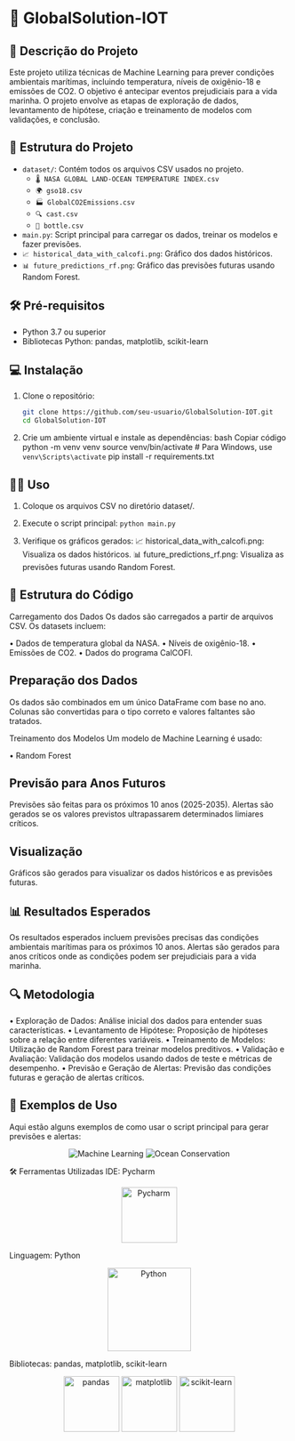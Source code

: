 # 🌊 GlobalSolution-IOT

## 📜 Descrição do Projeto

Este projeto utiliza técnicas de Machine Learning para prever condições ambientais marítimas, incluindo temperatura, níveis de oxigênio-18 e emissões de CO2. O objetivo é antecipar eventos prejudiciais para a vida marinha. O projeto envolve as etapas de exploração de dados, levantamento de hipótese, criação e treinamento de modelos com validações, e conclusão.

## 📂 Estrutura do Projeto

- `dataset/`: Contém todos os arquivos CSV usados no projeto.
  - `🌡️ NASA GLOBAL LAND-OCEAN TEMPERATURE INDEX.csv`
  - `🌍 gso18.csv`
  - `🏭 GlobalCO2Emissions.csv`
  - `🔍 cast.csv`
  - `🧪 bottle.csv`
- `main.py`: Script principal para carregar os dados, treinar os modelos e fazer previsões.
- `📈 historical_data_with_calcofi.png`: Gráfico dos dados históricos.
- `📊 future_predictions_rf.png`: Gráfico das previsões futuras usando Random Forest.

## 🛠️ Pré-requisitos

- Python 3.7 ou superior
- Bibliotecas Python: pandas, matplotlib, scikit-learn

## 💻 Instalação

1. Clone o repositório:
   ```bash
   git clone https://github.com/seu-usuario/GlobalSolution-IOT.git
   cd GlobalSolution-IOT
   
2. Crie um ambiente virtual e instale as dependências:
bash
Copiar código
python -m venv venv
source venv/bin/activate  # Para Windows, use `venv\Scripts\activate`
pip install -r requirements.txt

## 🧑‍🏫 Uso

1. Coloque os arquivos CSV no diretório dataset/.
2. Execute o script principal:
`python main.py`

3. Verifique os gráficos gerados:
📈 historical_data_with_calcofi.png: Visualiza os dados históricos.
📊 future_predictions_rf.png: Visualiza as previsões futuras usando Random Forest.

## 📑 Estrutura do Código
Carregamento dos Dados
Os dados são carregados a partir de arquivos CSV. Os datasets incluem:

• Dados de temperatura global da NASA.
• Níveis de oxigênio-18.
• Emissões de CO2.
• Dados do programa CalCOFI.

## Preparação dos Dados
Os dados são combinados em um único DataFrame com base no ano. Colunas são convertidas para o tipo correto e valores faltantes são tratados.

Treinamento dos Modelos
Um modelo de Machine Learning é usado:

• Random Forest

## Previsão para Anos Futuros
Previsões são feitas para os próximos 10 anos (2025-2035). Alertas são gerados se os valores previstos ultrapassarem determinados limiares críticos.

## Visualização
Gráficos são gerados para visualizar os dados históricos e as previsões futuras.

## 📊 Resultados Esperados
Os resultados esperados incluem previsões precisas das condições ambientais marítimas para os próximos 10 anos. Alertas são gerados para anos críticos onde as condições podem ser prejudiciais para a vida marinha.

## 🔍 Metodologia
• Exploração de Dados: Análise inicial dos dados para entender suas características.
• Levantamento de Hipótese: Proposição de hipóteses sobre a relação entre diferentes variáveis.
• Treinamento de Modelos: Utilização de Random Forest para treinar modelos preditivos.
• Validação e Avaliação: Validação dos modelos usando dados de teste e métricas de desempenho.
• Previsão e Geração de Alertas: Previsão das condições futuras e geração de alertas críticos.

## 🧪 Exemplos de Uso
Aqui estão alguns exemplos de como usar o script principal para gerar previsões e alertas:

<p align="center">
  <img src="https://img.shields.io/badge/Machine%20Learning-Python-blue.svg" alt="Machine Learning">
  <img src="https://img.shields.io/badge/Ocean%20Conservation-Big%20Data-green.svg" alt="Ocean Conservation">
</p>
🛠️ Ferramentas Utilizadas
IDE: Pycharm
<p align="center">
  <img src="https://resources.jetbrains.com/storage/products/pycharm/img/meta/pycharm_logo_300x300.png" alt="Pycharm" width="100">
</p>
Linguagem: Python
<p align="center">
  <img src="https://www.python.org/static/community_logos/python-logo-master-v3-TM.png" alt="Python" width="150">
</p>
Bibliotecas: pandas, matplotlib, scikit-learn
<p align="center">
  <img src="https://pandas.pydata.org/static/img/pandas_mark.svg" alt="pandas" width="100">
  <img src="https://matplotlib.org/_static/logo2_compressed.svg" alt="matplotlib" width="100">
  <img src="https://scikit-learn.org/stable/_static/scikit-learn-logo-small.png" alt="scikit-learn" width="100">
</p>
